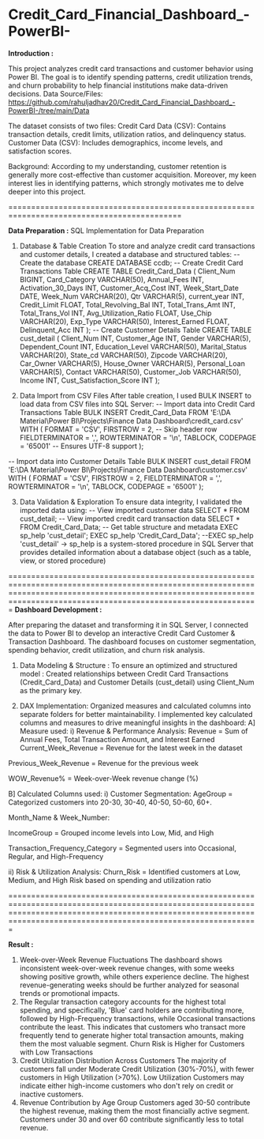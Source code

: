 # Credit_Card_Financial_Dashboard_-PowerBI-

**Introduction :**

This project analyzes credit card transactions and customer behavior using Power BI. The goal is to identify spending patterns, credit utilization trends, and churn probability to help financial institutions make data-driven decisions.
Data Source/Files:  https://github.com/rahuljadhav20/Credit_Card_Financial_Dashboard_-PowerBI-/tree/main/Data

The dataset consists of two files:
Credit Card Data (CSV): Contains transaction details, credit limits, utilization ratios, and delinquency status.
Customer Data (CSV): Includes demographics, income levels, and satisfaction scores.

Background:
According to my understanding, customer retention is generally more cost-effective than customer acquisition. Moreover, my keen interest lies in identifying patterns, which strongly motivates me to delve deeper into this project.

============================================================================================

**Data Preparation :**
SQL Implementation for Data Preparation

1) Database & Table Creation
To store and analyze credit card transactions and customer details, I created a database and structured tables:
-- Create the database
CREATE DATABASE ccdb;
-- Create Credit Card Transactions Table
CREATE TABLE Credit_Card_Data (
Client_Num BIGINT,
Card_Category VARCHAR(50),
Annual_Fees INT,
Activation_30_Days INT,
Customer_Acq_Cost INT,
Week_Start_Date DATE,
Week_Num VARCHAR(20),
Qtr VARCHAR(5),
current_year INT,
Credit_Limit FLOAT,
Total_Revolving_Bal INT,
Total_Trans_Amt INT,
Total_Trans_Vol INT,
Avg_Utilization_Ratio FLOAT,
Use_Chip VARCHAR(20),
Exp_Type VARCHAR(50),
Interest_Earned FLOAT,
Delinquent_Acc INT
);
-- Create Customer Details Table
CREATE TABLE cust_detail (
Client_Num INT,
Customer_Age INT,
Gender VARCHAR(5),
Dependent_Count INT,
Education_Level VARCHAR(50),
Marital_Status VARCHAR(20),
State_cd VARCHAR(50),
Zipcode VARCHAR(20),
Car_Owner VARCHAR(5),
House_Owner VARCHAR(5),
Personal_Loan VARCHAR(5),
Contact VARCHAR(50),
Customer_Job VARCHAR(50),
Income INT,
Cust_Satisfaction_Score INT
);

2) Data Import from CSV Files
After table creation, I used BULK INSERT to load data from CSV files into SQL Server:
-- Import data into Credit Card Transactions Table
BULK INSERT Credit_Card_Data
FROM 'E:\DA Material\Power BI\Projects\Finance Data Dashboard\credit_card.csv'
WITH (
FORMAT = 'CSV',
FIRSTROW = 2,  -- Skip header row
FIELDTERMINATOR = ',',
ROWTERMINATOR = '\n',
TABLOCK,
CODEPAGE = '65001'  -- Ensures UTF-8 support
);

-- Import data into Customer Details Table
BULK INSERT cust_detail
FROM 'E:\DA Material\Power BI\Projects\Finance Data Dashboard\customer.csv'
WITH (
FORMAT = 'CSV',
FIRSTROW = 2,
FIELDTERMINATOR = ',',
ROWTERMINATOR = '\n',
TABLOCK,
CODEPAGE = '65001'
);

3) Data Validation & Exploration
To ensure data integrity, I validated the imported data using:
-- View imported customer data
SELECT * FROM cust_detail;
-- View imported credit card transaction data
SELECT * FROM Credit_Card_Data;
-- Get table structure and metadata
EXEC sp_help 'cust_detail';
EXEC sp_help 'Credit_Card_Data';
--EXEC sp_help 'cust_detail' -> sp_help is a system-stored procedure in SQL Server that provides detailed information about a database object (such as a table, view, or stored procedure)

=========================================================================================================================================================================================================================
**Dashboard Development :**
 
After preparing the dataset and transforming it in SQL Server, I connected the data to Power BI to develop an interactive Credit Card Customer & Transaction Dashboard. The dashboard focuses on customer segmentation, spending behavior, credit utilization, and churn risk analysis.

1.  Data Modeling & Structure :
To ensure an optimized and structured model :
Created relationships between Credit Card Transactions (Credit_Card_Data) and Customer Details (cust_detail) using Client_Num as the primary key.

2. DAX Implementation:
Organized measures and calculated columns into separate folders for better maintainability.
I implemented key calculated columns and measures to drive meaningful insights in the dashboard:
A] Measure used:
i) Revenue & Performance Analysis:
Revenue = Sum of Annual Fees, Total Transaction Amount, and Interest Earned
Current_Week_Revenue = Revenue for the latest week in the dataset

Previous_Week_Revenue = Revenue for the previous week

WOW_Revenue% = Week-over-Week revenue change (%)

B] Calculated Columns used:
i) Customer Segmentation:
AgeGroup
= Categorized customers into 20-30, 30-40, 40-50, 50-60, 60+.

Month_Name & Week_Number:

IncomeGroup = Grouped income levels into Low, Mid, and High

Transaction_Frequency_Category = Segmented users into Occasional, Regular, and High-Frequency

ii) Risk & Utilization Analysis:
Churn_Risk = Identified customers at Low, Medium, and High Risk based on spending and utilization ratio


=========================================================================================================================================================================================================================

**Result :**

1. Week-over-Week Revenue Fluctuations
The dashboard shows inconsistent week-over-week revenue changes, with some weeks showing positive growth, while others experience decline.
The highest revenue-generating weeks should be further analyzed for seasonal trends or promotional impacts.
2. The Regular transaction category accounts for the highest total spending, and specifically, 'Blue' card holders are contributing more, followed by High-Frequency transactions, while Occasional transactions contribute the least. This indicates that customers who transact more frequently tend to generate higher total transaction amounts, making them the most valuable segment. Churn Risk is Higher for Customers with Low Transactions
3. Credit Utilization Distribution Across Customers
The majority of customers fall under Moderate Credit Utilization (30%-70%), with fewer customers in High Utilization (>70%).
Low Utilization Customers may indicate either high-income customers who don't rely on credit or inactive customers.
4. Revenue Contribution by Age Group
Customers aged 30-50 contribute the highest revenue, making them the most financially active segment.
Customers under 30 and over 60 contribute significantly less to total revenue.
